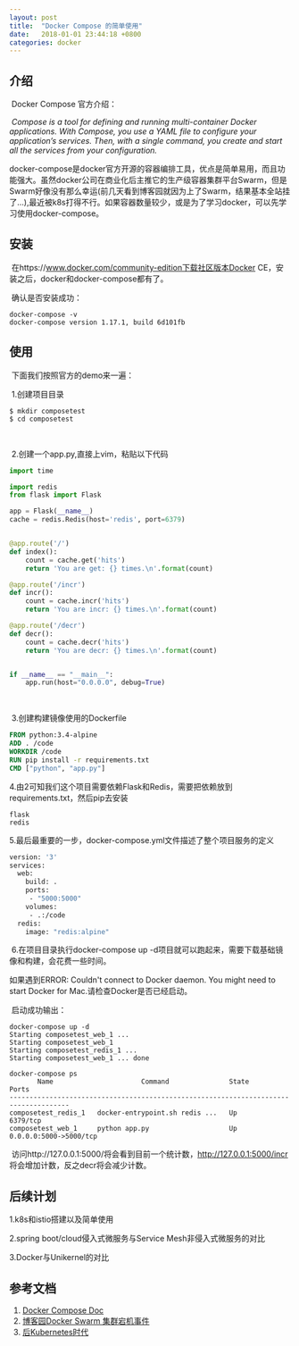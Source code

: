```yaml
---
layout: post
title:  "Docker Compose 的简单使用"
date:   2018-01-01 23:44:18 +0800
categories: docker
---
```


## 介绍

​	Docker Compose 官方介绍：

​	*Compose is a tool for defining and running multi-container Docker applications. With Compose, you use a YAML file to configure your application’s services. Then, with a single command, you create and start all the services from your configuration.*

​	docker-compose是docker官方开源的容器编排工具，优点是简单易用，而且功能强大。虽然docker公司在商业化后主推它的生产级容器集群平台Swarm，但是Swarm好像没有那么幸运(前几天看到博客园就因为上了Swarm，结果基本全站挂了…),最近被k8s打得不行。如果容器数量较少，或是为了学习docker，可以先学习使用docker-compose。



## 安装

​	在https://www.docker.com/community-edition下载社区版本Docker CE，安装之后，docker和docker-compose都有了。

​	确认是否安装成功：

``` shell
docker-compose -v
docker-compose version 1.17.1, build 6d101fb
```



## 使用

​	下面我们按照官方的demo来一遍：

​	1.创建项目目录

```shell
$ mkdir composetest
$ cd composetest
```

​	

​	2.创建一个app.py,直接上vim，粘贴以下代码

```python
import time

import redis
from flask import Flask

app = Flask(__name__)
cache = redis.Redis(host='redis', port=6379)


@app.route('/')
def index():
    count = cache.get('hits')
    return 'You are get: {} times.\n'.format(count)

@app.route('/incr')
def incr():
    count = cache.incr('hits')
    return 'You are incr: {} times.\n'.format(count)

@app.route('/decr')
def decr():
    count = cache.decr('hits')
    return 'You are decr: {} times.\n'.format(count)


if __name__ == "__main__":
    app.run(host="0.0.0.0", debug=True)

```

​	

​	3.创建构建镜像使用的Dockerfile

```dockerfile
FROM python:3.4-alpine
ADD . /code
WORKDIR /code
RUN pip install -r requirements.txt
CMD ["python", "app.py"]
```



​	4.由2可知我们这个项目需要依赖Flask和Redis，需要把依赖放到requirements.txt，然后pip去安装

```shell
flask
redis
```



​	5.最后最重要的一步，docker-compose.yml文件描述了整个项目服务的定义

```dockerfile
version: '3'
services:
  web:
    build: .
    ports:
     - "5000:5000"
    volumes:
     - .:/code
  redis:
    image: "redis:alpine"
```

​	6.在项目目录执行docker-compose up -d项目就可以跑起来，需要下载基础镜像和构建，会花费一些时间。

如果遇到ERROR: Couldn't connect to Docker daemon. You might need to start Docker for Mac.请检查Docker是否已经启动。

​	启动成功输出：

```shell
docker-compose up -d
Starting composetest_web_1 ...
Starting composetest_web_1
Starting composetest_redis_1 ...
Starting composetest_web_1 ... done
```

```shell
docker-compose ps
       Name                      Command               State           Ports
-------------------------------------------------------------------------------------
composetest_redis_1   docker-entrypoint.sh redis ...   Up      6379/tcp
composetest_web_1     python app.py                    Up      0.0.0.0:5000->5000/tcp
```

​	访问http://127.0.0.1:5000/将会看到目前一个统计数，http://127.0.0.1:5000/incr 将会增加计数，反之decr将会减少计数。



## 后续计划

1.k8s和istio搭建以及简单使用

2.spring boot/cloud侵入式微服务与Service Mesh非侵入式微服务的对比

3.Docker与Unikernel的对比



## 参考文档

1. [Docker Compose Doc](https://docs.docker.com/compose/overview/)
2. [博客园Docker Swarm 集群宕机事件](http://www.cnblogs.com/cmt/p/8143854.html)
3. [后Kubernetes时代](http://mp.weixin.qq.com/s?__biz=MjM5MDE0Mjc4MA==&mid=2651000439&idx=1&sn=df791ea111ecf6237ca1fabad9142d45&chksm=bdbef6248ac97f326cf1efd16056538e8c43d94805ee0040bfee9033ce38b508bcc035ca766d&mpshare=1&scene=23&srcid=0109DQ37i2cMeL8mKtd7LcTW#rd)

